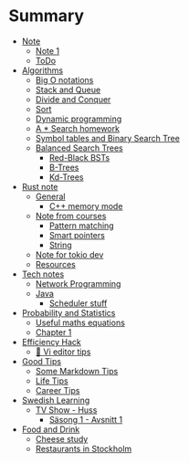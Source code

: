 # Summary

- [Note](./note.md)
  - [Note 1](./note/1.md)
  - [ToDo](./note/todo.md)
- [Algorithms](./algorithms/algorithms.md)
  - [Big O notations](./algorithms/1.md)
  - [Stack and Queue](./algorithms/stack_queue.md)
  - [Divide and Conquer](./algorithms/devide_conquer.md)
  - [Sort](./algorithms/sort.md)
  - [Dynamic programming](./algorithms/dynamic_programming.md)
  - [A * Search homework](./algorithms/a_star_search.md)
  - [Symbol tables and Binary Search Tree](./algorithms/symbol_tables.md)
  - [Balanced Search Trees](./algorithms/balanced_search_tree.md)
    - [Red-Black BSTs](./algorithms/balanced_search_tree/red_black_bst.md)
    - [B-Trees](./algorithms/balanced_search_tree/b_tree.md)
    - [Kd-Trees](./algorithms/balanced_search_tree/kd_tree.md)
- [Rust note](./rust_note/rust.md)
  - [General]()
    - [C++ memory mode](./rust_note/general/cpp_memory_model.md)  
  - [Note from courses]()
    - [Pattern matching](./rust_note/courses/pattern_matching.md)
    - [Smart pointers](./rust_note/courses/smart_pointers.md)
    - [String](./rust_note/courses/string.md)
  - [Note for tokio dev](./rust_note/tokio.md)
  - [Resources](./rust_note/resources.md)
- [Tech notes]()
  - [Network Programming](./tech/network_programming.md)
  - [Java](./tech/java/java.md)
    - [Scheduler stuff](./tech/java/scheduler.md)
- [Probability and Statistics](./prob_and_stats/mit_course/readme.md)
  - [Useful maths equations](./prob_and_stats/maths.md)
  - [Chapter 1](./prob_and_stats/mit_course/chapter_1.md)
- [Efficiency Hack]()
  - [📝 Vi editor tips](./efficiency/vi.md)
- [Good Tips]()
  - [Some Markdown Tips](./sub/topic_1.md)
  - [Life Tips](./sub/life_tips.md)
  - [Career Tips](./sub/career_tips.md)
- [Swedish Learning](./swedish/readme.md)
  - [TV Show - Huss](./swedish/shows/huss/huss.md)
    - [Säsong 1 - Avsnitt 1](./swedish/shows/huss/s1a1.md)
- [Food and Drink]()
  - [Cheese study](./food_and_drink/cheese.md)
  - [Restaurants in Stockholm](./food_and_drink/stockholm_restaurants.md)
